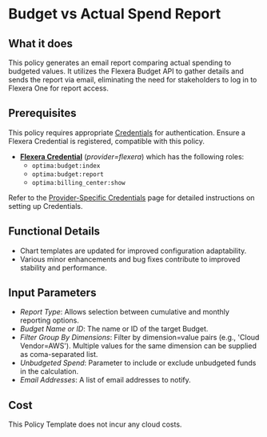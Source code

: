 # Budget vs Actual Spend Report

## What it does

This policy generates an email report comparing actual spending to budgeted values. It utilizes the Flexera Budget API to gather details and sends the report via email, eliminating the need for stakeholders to log in to Flexera One for report access.

## Prerequisites

This policy requires appropriate [Credentials](https://docs.flexera.com/flexera/EN/Automation/ManagingCredentialsExternal.htm) for authentication. Ensure a Flexera Credential is registered, compatible with this policy.

- [**Flexera Credential**](https://docs.flexera.com/flexera/EN/Automation/ProviderCredentials.htm) (_provider=flexera_) which has the following roles:
  - `optima:budget:index`
  - `optima:budget:report`
  - `optima:billing_center:show`

Refer to the [Provider-Specific Credentials](https://docs.flexera.com/flexera/EN/Automation/ProviderCredentials.htm) page for detailed instructions on setting up Credentials.

## Functional Details

- Chart templates are updated for improved configuration adaptability.
- Various minor enhancements and bug fixes contribute to improved stability and performance.

## Input Parameters


- _Report Type_: Allows selection between cumulative and monthly reporting options.
- _Budget Name or ID_: The name or ID of the target Budget.
- _Filter Group By Dimensions_: Filter by dimension=value pairs (e.g., 'Cloud Vendor=AWS'). Multiple values for the same dimension can be supplied as coma-separated list.
- _Unbudgeted Spend_: Parameter to include or exclude unbudgeted funds in the calculation.
- _Email Addresses_: A list of email addresses to notify.

## Cost

This Policy Template does not incur any cloud costs.

